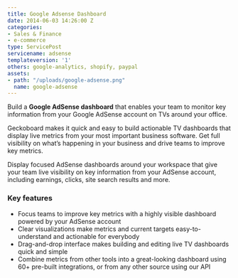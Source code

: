 ```yaml
---
title: Google Adsense Dashboard
date: 2014-06-03 14:26:00 Z
categories:
- Sales & Finance
- e-commerce
type: ServicePost
servicename: adsense
templateversion: '1'
others: google-analytics, shopify, paypal
assets:
- path: "/uploads/google-adsense.png"
  name: google-adsense
---
```


Build a **Google AdSense dashboard** that enables your team to monitor key information from your Google AdSense account on TVs around your office.

Geckoboard makes it quick and easy to build actionable TV dashboards that display live metrics from your most important business software. Get full visibility on what’s happening in your business and drive teams to improve key metrics. 

Display focused AdSense dashboards around your workspace that give your team live visibility on key information from your AdSense account, including earnings, clicks, site search results and more.


<div class="useful-resources widget-main__inner">
<h3>Key features</h3>
<ul class="resources-links">
<li><span>Focus teams to improve key metrics with a highly visible dashboard powered by your AdSense account</span></li>
<li><span>Clear visualizations make metrics and current targets easy-to-understand and actionable for everybody</span></li>
<li><span>Drag-and-drop interface makes building and editing live TV dashboards quick and simple</span></li>
<li><span>Combine metrics from other tools into a great-looking dashboard using 60+ pre-built integrations, or from any other source using our API</span></li>
</ul>
</div>
